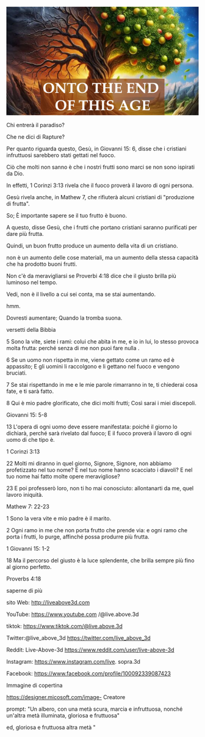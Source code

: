 ![Video cover image](../cover.jpg "cover photo")

Chi entrerà il paradiso?

Che ne dici di Rapture?

Per quanto riguarda questo, Gesù, in Giovanni 15: 6, disse che i cristiani infruttuosi sarebbero stati gettati nel fuoco.

Ciò che molti non sanno è che i nostri frutti sono marci se non sono ispirati da Dio.

In effetti, 1 Corinzi 3:13 rivela che il fuoco proverà il lavoro di ogni persona.

Gesù rivela anche, in Mathew 7, che rifiuterà alcuni cristiani di "produzione di frutta".

So; È importante sapere se il tuo frutto è buono.

A questo, disse Gesù, che i frutti che portano cristiani saranno purificati per dare più frutta.

Quindi, un buon frutto produce un aumento della vita di un cristiano.

non è un aumento delle cose materiali, ma un aumento della stessa capacità che ha prodotto buoni frutti.

Non c'è da meravigliarsi se Proverbi 4:18 dice che il giusto brilla più luminoso nel tempo.

Vedi, non è il livello a cui sei conta, ma se stai aumentando.

hmm.

Dovresti aumentare; Quando la tromba suona.

versetti della Bibbia

5 Sono la vite, siete i rami: colui che abita in me, e io in lui, lo stesso provoca molta frutta: perché senza di me non puoi fare nulla .

6 Se un uomo non rispetta in me, viene gettato come un ramo ed è appassito; E gli uomini li raccolgono e li gettano nel fuoco e vengono bruciati.

7 Se stai rispettando in me e le mie parole rimarranno in te, ti chiederai cosa fate, e ti sarà fatto.

8 Qui è mio padre glorificato, che dici molti frutti; Così sarai i miei discepoli.

Giovanni 15: 5-8

13 L'opera di ogni uomo deve essere manifestata: poiché il giorno lo dichiarà, perché sarà rivelato dal fuoco; E il fuoco proverà il lavoro di ogni uomo di che tipo è.

1 Corinzi 3:13

22 Molti mi diranno in quel giorno, Signore, Signore, non abbiamo profetizzato nel tuo nome? E nel tuo nome hanno scacciato i diavoli? E nel tuo nome hai fatto molte opere meravigliose?

23 E poi professerò loro, non ti ho mai conosciuto: allontanarti da me, quel lavoro iniquità.

Mathew 7: 22-23

1 Sono la vera vite e mio padre è il marito.

2 Ogni ramo in me che non porta frutto che prende via: e ogni ramo che porta i frutti, lo purge, affinché possa produrre più frutta.

1 Giovanni 15: 1-2

18 Ma il percorso del giusto è la luce splendente, che brilla sempre più fino al giorno perfetto.

Proverbs 4:18

saperne di più

sito Web: http://liveabove3d.com

YouTube: https://www.youtube.com /@live.above.3d

tiktok: https://www.tiktok.com/@live.above.3d

Twitter:@live_above_3d https://twitter.com/live_above_3d

Reddit: Live-Above-3d https://www.reddit.com/user/live-above-3d

Instagram: https://www.instagram.com/live. sopra.3d

Facebook: https://www.facebook.com/profile/100092339087423

Immagine di copertina

https://designer.micosoft.com/image- Creatore

prompt: "Un albero, con una metà scura, marcia e infruttuosa, nonché un'altra metà illuminata, gloriosa e fruttuosa"

ed, gloriosa e fruttuosa altra metà "
